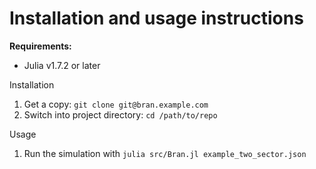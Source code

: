 # Installation and usage instructions
**Requirements:**

* Julia v1.7.2 or later

Installation

1. Get a copy: `git clone git@bran.example.com`
2. Switch into project directory: `cd /path/to/repo`

Usage

1. Run the simulation with `julia src/Bran.jl example_two_sector.json`
